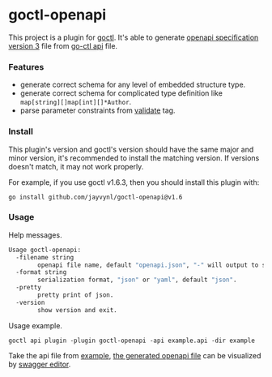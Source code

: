 goctl-openapi
===

This project is a plugin for [goctl](https://github.com/zeromicro/go-zero/tree/master/tools/goctl). It's able to generate [openapi specification version 3](https://github.com/OAI/OpenAPI-Specification/blob/main/versions/3.0.3.md) file from [go-ctl api](https://go-zero.dev/en/docs/tutorials) file.


### Features

- generate correct schema for any level of embedded structure type.
- generate correct schema for complicated type definition like `map[string][]map[int][]*Author`.
- parse parameter constraints from [validate](https://github.com/go-playground/validator) tag.


### Install

This plugin's version and goctl's version should have the same major and minor version, it's recommended to install the matching version. If versions doesn't match, it may not work properly.

For example, if you use goctl v1.6.3, then you should install this plugin with:

```shell
go install github.com/jayvynl/goctl-openapi@v1.6
```

### Usage

Help messages.

```bash
Usage goctl-openapi:
  -filename string
        openapi file name, default "openapi.json", "-" will output to stdout.
  -format string
        serialization format, "json" or "yaml", default "json".
  -pretty
        pretty print of json.
  -version
        show version and exit.
```

Usage example.

```shell
goctl api plugin -plugin goctl-openapi -api example.api -dir example
```

Take the api file from [example](https://github.com/jayvynl/goctl-openapi/blob/main/example/example.api), [the generated openapi file](https://github.com/jayvynl/goctl-openapi/blob/main/example/openapi.json) can be visualized by [swagger editor](https://editor.swagger.io/?url=https://raw.githubusercontent.com/jayvynl/goctl-openapi/main/example/openapi.json).
